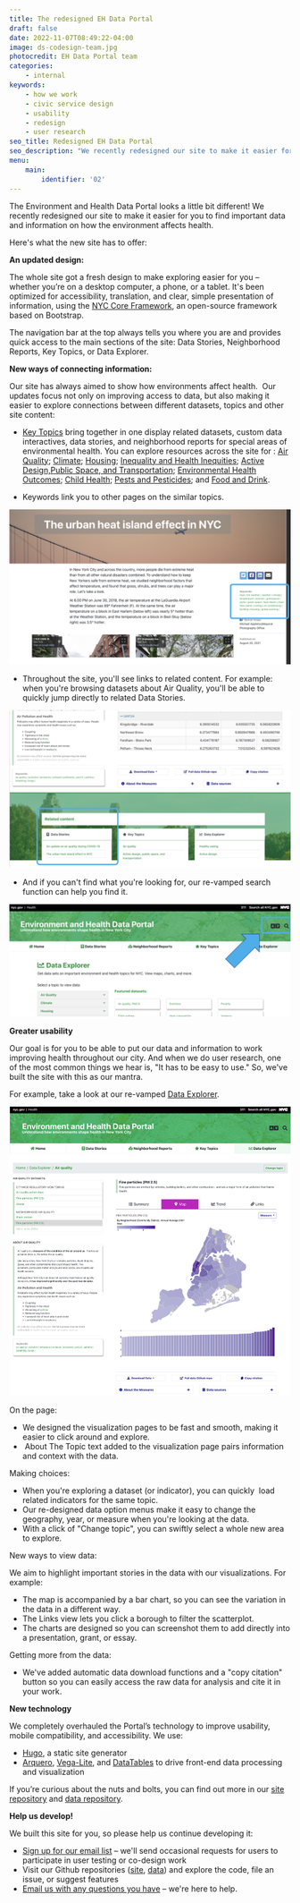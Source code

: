 ```yaml
---
title: The redesigned EH Data Portal
draft: false
date: 2022-11-07T08:49:22-04:00
image: ds-codesign-team.jpg
photocredit: EH Data Portal team
categories: 
    - internal
keywords:
    - how we work
    - civic service design
    - usability
    - redesign
    - user research
seo_title: Redesigned EH Data Portal
seo_description: "We recently redesigned our site to make it easier for you to find important data and information on how the environment affects health.\_\_"
menu:
    main:
        identifier: '02'
---
```

The Environment and Health Data Portal looks a little bit different\! We recently redesigned our site to make it easier for you to find important data and information on how the environment affects health.&nbsp;&nbsp;

Here's what the new site has to offer:&nbsp;

**An updated design:**

The whole site got a fresh design to make exploring easier for you – whether you’re on a desktop computer, a phone, or a tablet. It's been optimized for accessibility, translation, and clear, simple presentation of information, using the [NYC Core Framework](https://www1.nyc.gov/assets/oti/html/nyc-core-framework/index.html), an open-source framework based on Bootstrap.&nbsp;&nbsp;

The navigation bar at the top always tells you where you are and provides quick access to the main sections of the site: Data Stories, Neighborhood Reports, Key Topics, or Data Explorer.&nbsp;&nbsp;

**New ways of connecting information:**

Our site has always aimed to show how environments affect health.&nbsp; Our updates focus not only on improving access to data, but also making it easier to explore connections between different datasets, topics and other site content:&nbsp;

* [Key Topics](https://a816-dohbesp.nyc.gov/IndicatorPublic/beta/key-topics/) bring together in one display related datasets, custom data interactives, data stories, and neighborhood reports for special areas of environmental health. You can explore resources across the site for : [Air Quality](/key-topics/airquality/); [Climate](/key-topics/climatehealth/); [Housing](/key-topics/housing/); [Inequality and Health Inequities](/key-topics/social/); [Active Design,](/key-topics/transportation/)[Public Space, and Transportation](__notset__); [Environmental Health Outcomes](/key-topics/healthoutcomes/); [Child Health](/key-topics/childhealth/); [Pests and Pesticides](/key-topics/pests/); and [Food and Drink](/key-topics/foodanddrink/).&nbsp;

* Keywords link you to other pages on the similar topics.&nbsp;

![](keywords-screenshot.png)

* Throughout the site, you'll see links to related content. For example: when you're browsing datasets about Air Quality, you'll be able to quickly jump directly to related Data Stories. &nbsp;

![](related-screenshot.png)

* And if you can't find what you're looking for, our re-vamped search function can help you find it.&nbsp;&nbsp;

![](search-screenshot.png)

**Greater usability**&nbsp;

Our goal is for you to be able to put our data and information to work improving health throughout our city. And when we do user research, one of the most common things we hear is, "It has to be easy to use." So, we've built the site with this as our mantra.&nbsp;

For example, take a look at our re-vamped [Data Explorer](/data-explorer/). &nbsp;

![](data-explorer-screenshot.png)

On the page:&nbsp;

* We designed the visualization pages to be fast and smooth, making it easier to click around and explore.&nbsp;
* &nbsp;About The Topic text added to the visualization page pairs information and context with the data.&nbsp;

Making choices:&nbsp;

* When you're exploring a dataset (or indicator), you can quickly&nbsp; load related indicators for the same topic.&nbsp;
* Our re-designed data option menus make it easy to change the geography, year, or measure when you're looking at the data.&nbsp;
* With a click of "Change topic", you can swiftly select a whole new area to explore.&nbsp;

New ways to view data:&nbsp;

We aim to highlight important stories in the data with our visualizations. For example:&nbsp;

* The map is accompanied by a bar chart, so you can see the variation in the data in a different way.&nbsp;
* The Links view lets you click a borough to filter the scatterplot.&nbsp;
* The charts are designed so you can screenshot them to add directly into a presentation, grant, or essay.&nbsp;

Getting more from the data:&nbsp;

* We've added automatic data download functions and a "copy citation" button so you can easily access the raw data for analysis and cite it in your work.&nbsp;&nbsp;

**New technology**&nbsp;

We completely overhauled the Portal’s technology to improve usability, mobile compatibility, and accessibility. We use:

* [Hugo](https://gohugo.io/), a static site generator&nbsp;
* [Arquero](https://uwdata.github.io/arquero/), [Vega-Lite](https://vega.github.io/vega-lite/), and [DataTables](https://datatables.net/)&nbsp;to drive front-end data processing and visualization&nbsp;

If you’re curious about the nuts and bolts, you can find out more in our [site repository](https://github.com/nychealth/EH-dataportal) and [data repository](https://github.com/nychealth/EHDP-data).&nbsp;&nbsp;

**Help us develop\!**&nbsp;

We built this site for you, so please help us continue developing it:&nbsp;

* [Sign up for our email list](https://docs.google.com/forms/d/e/1FAIpQLSfUg3JE5ODNc6aqBPJwM8mZ80TYtK6ISw-OM7PBwKuoN3M--g/viewform?embedded=true)&nbsp;– we'll send occasional requests for users to participate in user testing or co-design work&nbsp;
* Visit our Github repositories ([site](https://github.com/nychealth/EH-dataportal), [data](https://github.com/nychealth/EHDP-data)) and explore the code, file an issue, or suggest features&nbsp;
* [Email us with any questions you have](mailto:trackingportal@health.nyc.gov) – we're here to help.&nbsp;&nbsp;

&nbsp;